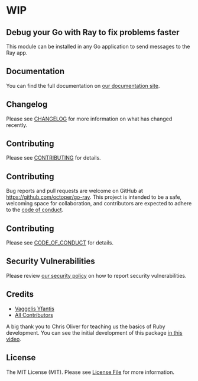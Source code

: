 # WIP

## Debug your Go with Ray to fix problems faster

This module can be installed in any Go application to send messages to the Ray app.

## Documentation

You can find the full documentation on [our documentation site](https://spatie.be/docs/ray).

## Changelog

Please see [CHANGELOG](CHANGELOG.md) for more information on what has changed recently.

## Contributing

Please see [CONTRIBUTING](.github/CONTRIBUTING.md) for details.

## Contributing

Bug reports and pull requests are welcome on GitHub at https://github.com/octoper/go-ray. This project is intended to be a safe, welcoming space for collaboration, and contributors are expected to adhere to the [code of conduct](https://github.com/spatie/ray/blob/master/CODE_OF_CONDUCT.md).

## Contributing

Please see [CODE_OF_CONDUCT](.github/CODE_OF_CONDUCT.md) for details.

## Security Vulnerabilities

Please review [our security policy](../../security/policy) on how to report security vulnerabilities.

## Credits

- [Vaggelis Yfantis](https://github.com/octoper)
- [All Contributors](../../contributors)

A big thank you to Chris Oliver for teaching us the basics of Ruby development. You can see the initial development of this package [in this video](https://freek.dev/1904-creating-a-ruby-gem-for-ray).

## License

The MIT License (MIT). Please see [License File](LICENSE.md) for more information.
